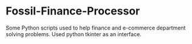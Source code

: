 # Fossil-Finance-Processor
Some Python scripts used to help finance and e-commerce department solving problems.
Used python tkinter as an interface.
